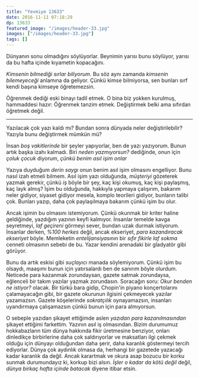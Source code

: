 ```yaml
---
title: "Yevmiye 13633"
date: 2016-11-11 07:18:29
dp: 13633
featured_image: "/images/header-33.jpg"
images: ["/images/header-33.jpg"]
tags: []
---
```




Dünyanın sonu olmadığını söylüyorlar. Beynimin yarısı bunu söylüyor, yarısı da
bu hafta içinde kıyametin kopacağını. 

*Kimsenin bilmediği sırlar biliyorum.* Bu söz aynı zamanda *kimsenin
bilemeyeceği* anlamına da geliyor. Çünkü kimse bilmiyorsa, sen bunları sırf
kendi başına kimseye öğretemezsin. 

Öğrenmek dediği eski binayı tadil etmek. O bina biz yokken kurulmuş, hammaddesi
hazır: Öğrenmek tanzim etmek. Değiştirmek belki ama sıfırdan öğretmek değil. 

------

Yazılacak çok yazı kaldı mı? Bundan sonra dünyada neler değiştirilebilir?
Yazıyla bunu değiştirmek mümkün mü? 

İnsan *boş vakitlerinde* bir şeyler yapıyorlar, ben de yazı yazıyorum. Bunun
artık başka izahı kalmadı. Biri *neden yazmıyorsun?* dediğinde, onun için *çoluk
çocuk* diyorum, *çünkü benim asıl işim onlar*

Yazıya duyduğum *derin saygı* onun benim asıl işim olmasını engelliyor. Bunu
nasıl izah etmeli bilmem. Asıl işim yazı olduğunda, *müşteriyi* gözeterek yazmak
gerekir, çünkü *iş* böyle bir şey, kaç kişi okumuş, kaç kişi paylaşmış, kaç layk
almış? İşim bu olduğunda, hakkıyla yapmaya çalışırım, bakarım neler gidiyor,
siyaset gidiyor mesela, komplo teorileri gidiyor, bunların talibi çok. Bunları
yazıp, daha çok paylaşılmaya bakarım çünkü işim bu olur. 

Ancak işimin bu olmasını istemiyorum. Çünkü okunmak bir kriter haline
geldiğinde, yazdığım yazının keyfi kalmıyor. İnsanlar temelde kavga seyretmeyi,
*laf geçireni* görmeyi sever, bundan uzak durmak istiyorum. İnsanlar derken,
*%100 herkes* değil, ancak ekseriyet, *para kazandıracak ekseriyet*
böyle. Memleketin *entelijansiyasının* bir *sıfır fikirle laf sokma* cenneti
olmasının sebebi de bu. Yazar kendini arenadaki bir gladyatör gibi
görüyor. 

Bunu da artık eskisi gibi *suçlayıcı* manada söylemiyorum. Çünkü işim bu
olsaydı, maaşımı bunun için yatırsalardı ben de sanırım böyle olurdum. Neticede
para kazanmak zorundaysan, gazete satmak zorundaysa, eğlenceli bir takım yazılar
yazmak zorundasın. Soracağın soru: *Okur benden ne istiyor?* olacak. Bir türkü
bara gidip, Chopin'in piyano konçertolarını çalamayacağın gibi, bir gazete
okurunun ilgisini çekmeyecek yazılar yazamazsın. Gazete köşelerinde
*sokratçılık* oynayamazsın, insanları uyandırmaya çalışamazsın çünkü bunun için
para almıyorsun. 

O sebeple yazıdan şikayet ettiğimde aslen *yazıdan para kazanılmasından* şikayet
ettiğimi farkettim. Yazının asıl iş olmasından. Bizim durumumuz hokkabazların
tüm dünya hakkında fikir üretmesine benziyor, onları dinledikçe birbirlerine
daha çok saldırıyorlar ve maksatları ilgi çekmek olduğu için dünyayı olduğundan
daha şerir, daha karanlık göstermeyi tercih ediyorlar. Dünya çok aydınlık olmasa
da, herhangi bir gazetede yazacağı kadar karanlık da değil. Ancak karartmak ve
okura asap bozucu bir korku sunmak durumundayız ki, korkup bizi alsın. *İşler o
kadar da kötü değil* değil, *dünya birkaç hafta içinde batacak* diyene itibar
etsin. 






